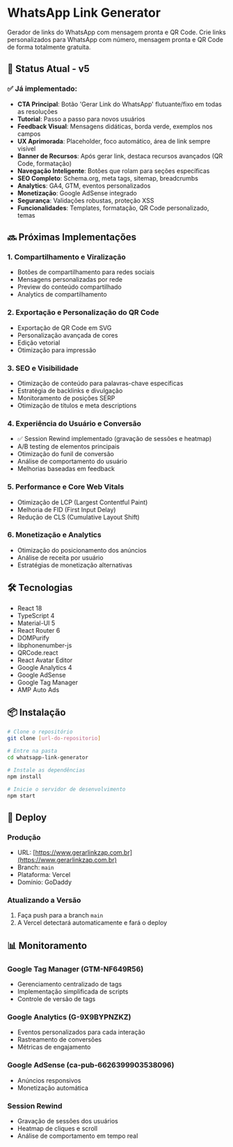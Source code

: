 # WhatsApp Link Generator

Gerador de links do WhatsApp com mensagem pronta e QR Code. Crie links personalizados para WhatsApp com número, mensagem pronta e QR Code de forma totalmente gratuita.

## 🚀 Status Atual - v5

### ✅ Já implementado:
- **CTA Principal**: Botão 'Gerar Link do WhatsApp' flutuante/fixo em todas as resoluções
- **Tutorial**: Passo a passo para novos usuários
- **Feedback Visual**: Mensagens didáticas, borda verde, exemplos nos campos
- **UX Aprimorada**: Placeholder, foco automático, área de link sempre visível
- **Banner de Recursos**: Após gerar link, destaca recursos avançados (QR Code, formatação)
- **Navegação Inteligente**: Botões que rolam para seções específicas
- **SEO Completo**: Schema.org, meta tags, sitemap, breadcrumbs
- **Analytics**: GA4, GTM, eventos personalizados
- **Monetização**: Google AdSense integrado
- **Segurança**: Validações robustas, proteção XSS
- **Funcionalidades**: Templates, formatação, QR Code personalizado, temas

## 🔜 Próximas Implementações

### 1. Compartilhamento e Viralização
- Botões de compartilhamento para redes sociais
- Mensagens personalizadas por rede
- Preview do conteúdo compartilhado
- Analytics de compartilhamento

### 2. Exportação e Personalização do QR Code
- Exportação de QR Code em SVG
- Personalização avançada de cores
- Edição vetorial
- Otimização para impressão

### 3. SEO e Visibilidade
- Otimização de conteúdo para palavras-chave específicas
- Estratégia de backlinks e divulgação
- Monitoramento de posições SERP
- Otimização de títulos e meta descriptions

### 4. Experiência do Usuário e Conversão
- ✅ Session Rewind implementado (gravação de sessões e heatmap)
- A/B testing de elementos principais
- Otimização do funil de conversão
- Análise de comportamento do usuário
- Melhorias baseadas em feedback

### 5. Performance e Core Web Vitals
- Otimização de LCP (Largest Contentful Paint)
- Melhoria de FID (First Input Delay)
- Redução de CLS (Cumulative Layout Shift)

### 6. Monetização e Analytics
- Otimização do posicionamento dos anúncios
- Análise de receita por usuário
- Estratégias de monetização alternativas

## 🛠️ Tecnologias

- React 18
- TypeScript 4
- Material-UI 5
- React Router 6
- DOMPurify
- libphonenumber-js
- QRCode.react
- React Avatar Editor
- Google Analytics 4
- Google AdSense
- Google Tag Manager
- AMP Auto Ads

## 📦 Instalação

```bash
# Clone o repositório
git clone [url-do-repositorio]

# Entre na pasta
cd whatsapp-link-generator

# Instale as dependências
npm install

# Inicie o servidor de desenvolvimento
npm start
```

## 🚀 Deploy

### Produção
- URL: [https://www.gerarlinkzap.com.br](https://www.gerarlinkzap.com.br)
- Branch: `main`
- Plataforma: Vercel
- Domínio: GoDaddy

### Atualizando a Versão
1. Faça push para a branch `main`
2. A Vercel detectará automaticamente e fará o deploy

## 📊 Monitoramento

### Google Tag Manager (GTM-NF649R56)
- Gerenciamento centralizado de tags
- Implementação simplificada de scripts
- Controle de versão de tags

### Google Analytics (G-9X9BYPNZKZ)
- Eventos personalizados para cada interação
- Rastreamento de conversões
- Métricas de engajamento

### Google AdSense (ca-pub-6626399903538096)
- Anúncios responsivos
- Monetização automática

### Session Rewind
- Gravação de sessões dos usuários
- Heatmap de cliques e scroll
- Análise de comportamento em tempo real
